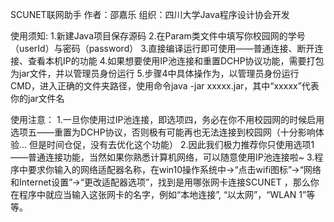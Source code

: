 SCUNET联网助手
作者：邵嘉乐
组织：四川大学Java程序设计协会开发

使用须知:
1.新建Java项目保存源码
2.在Param类文件中填写你校园网的学号（userId）与密码（password）
3.直接编译运行即可使用——普通连接、断开连接、查看本机IP的功能
4.如果想要使用IP池连接和重置DCHP协议功能，需要打包为jar文件，并以管理员身份运行
5.步骤4中具体操作为，以管理员身份运行CMD，进入正确的文件夹路径，使用命令java -jar xxxxx.jar，其中“xxxxx”代表你的jar文件名

使用注意：
1.一旦你使用过IP池连接，即选项四，务必在你不用校园网的时候启用选项五——重置为DCHP协议，否则极有可能再也无法连接到校园网（十分影响体验...
但是时间仓促，没有去优化这个功能）
2.因此我们极力推荐你只使用选项1——普通连接功能，当然如果你熟悉计算机网络，可以随意使用IP池连接啦~
3.程序中要求你输入的网络适配器名称，在win10操作系统中->“点击wifi图标”->“网络和Internet设置”->“更改适配器选项”，找到是用哪张网卡连接SCUNET
，那么你在程序中就应当输入这张网卡的名字，例如“本地连接”, “以太网”，“WLAN 1”等等。
